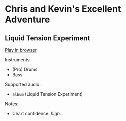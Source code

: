 # Chris and Kevin's Excellent Adventure

## Liquid Tension Experiment


[Play in browser](http://pages.cs.wisc.edu/~tolly/customs/?title=chris-and-kevins-excellent-adventure&artist=liquid-tension-experiment)

Instruments:

  * (Pro) Drums
  * Bass

Supported audio:

  * `album` (Liquid Tension Experiment)

Notes:

  * Chart confidence: *high*.


